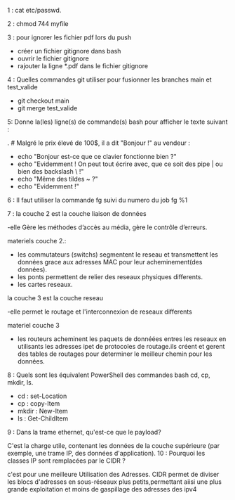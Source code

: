 1 : cat etc/passwd.

2 : chmod 744 myfile

3 : pour ignorer les fichier pdf lors du push

  * créer un fichier gitignore dans bash
  * ouvrir le fichier gitignore
  * rajouter la ligne *.pdf dans le fichier gitignore

4 : Quelles commandes git utiliser pour fusionner les branches main et test_valide

* git checkout main
* git merge test_valide

5:  Donne la(les) ligne(s) de commande(s) bash pour afficher le texte suivant :

. # Malgré le prix élevé de 100$, il a dit "Bonjour !" au vendeur :
- echo "Bonjour est-ce que ce clavier fonctionne bien ?"
- echo "Evidemment ! On peut tout écrire avec, que ce soit des pipe | ou bien des backslash \\ !"
- echo "Même des tildes ~ ?"
- echo "Evidemment !"

 6 : Il faut utiliser la commande fg suivi du numero du job
 fg %1

 7 : la couche 2 est la couche liaison de données
 
-elle Gère les méthodes d’accès au média, gère le contrôle d’erreurs.

  materiels couche 2.:

  * les commutateurs (switchs) segmentent le reseau et transmettent les données grace aux adresses MAC pour leur acheminement(des données).
  * les ponts permettent de relier des reseaux physiques differents.
  * les cartes reseaux.

la couche 3 est la couche reseau

-elle permet le routage et l'interconnexion de reseaux differents
  
 materiel couche 3

* les routeurs acheminent les paquets de donnéées entres les reseaux en utilisants les adresses ipet de protocoles de routage.ils créent et gerent des tables de routages pour determiner le meilleur chemin pour les données.

 8 : Quels sont les équivalent PowerShell des commandes bash cd, cp, mkdir, ls.

  * cd   :  set-Location 
  * cp   :  copy-Item
  * mkdir : New-Item
  * ls   : Get-ChildItem

9 : Dans la trame ethernet, qu'est-ce que le payload?

 C'est la charge utile, contenant les données de la couche supérieure (par exemple, une trame IP, des données d'application).
10 : Pourquoi les classes IP sont remplacées par le CIDR ?

c'est pour une  meilleure Utilisation des Adresses.
CIDR permet de diviser les blocs d'adresses en sous-réseaux plus petits,permettant aiisi une plus grande exploitation et moins de gaspillage des adresses des ipv4

   


    

